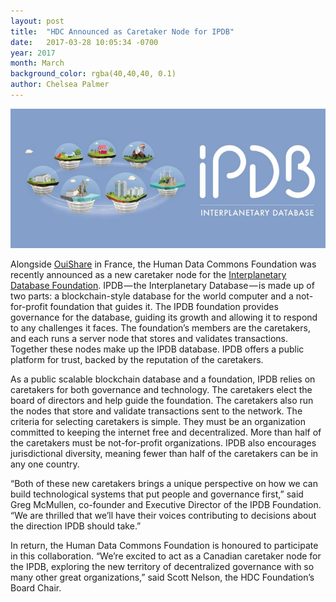 ```yaml
---
layout: post
title:  "HDC Announced as Caretaker Node for IPDB"
date:   2017-03-28 10:05:34 -0700
year: 2017
month: March
background_color: rgba(40,40,40, 0.1)
author: Chelsea Palmer
---
```

![IPDB Foundation](/images/partners/ipdb_foundation.jpeg)

Alongside [OuiShare](http://ouishare.net/en) in France, the Human Data Commons Foundation was recently announced as a new caretaker node for the [Interplanetary Database Foundation](https://ipdb.foundation/). IPDB — the Interplanetary Database — is made up of two parts: a blockchain-style database for the world computer and a not-for-profit foundation that guides it. The IPDB foundation provides governance for the database, guiding its growth and allowing it to respond to any challenges it faces. The foundation’s members are the caretakers, and each runs a server node that stores and validates transactions. Together these nodes make up the IPDB database. IPDB offers a public platform for trust, backed by the reputation of the caretakers.

As a public scalable blockchain database and a foundation, IPDB relies on caretakers for both governance and technology. The caretakers elect the board of directors and help guide the foundation. The caretakers also run the nodes that store and validate transactions sent to the network. The criteria for selecting caretakers is simple. They must be an organization committed to keeping the internet free and decentralized. More than half of the caretakers must be not-for-profit organizations. IPDB also encourages jurisdictional diversity, meaning fewer than half of the caretakers can be in any one country.

“Both of these new caretakers brings a unique perspective on how we can build technological systems that put people and governance first,” said Greg McMullen, co-founder and Executive Director of the IPDB Foundation. “We are thrilled that we’ll have their voices contributing to decisions about the direction IPDB should take.”

In return, the Human Data Commons Foundation is honoured to participate in this collaboration. “We’re excited to act as a Canadian caretaker node for the IPDB, exploring the new territory of decentralized governance with so many other great organizations,” said Scott Nelson, the HDC Foundation’s Board Chair.
